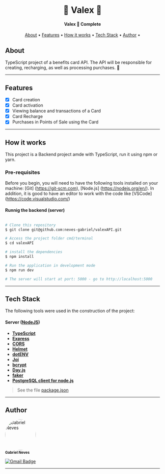 <h1 align="center">
    🍕 Valex 🍕
</h1>

<h4 align="center"> 
  Valex 🚀 Complete
</h4>

<p align="center">
 <a href="#about">About</a> •
 <a href="#features">Features</a> •
 <a href="#how-it-works">How it works</a> • 
 <a href="#tech-stack">Tech Stack</a> • 
 <a href="#author">Author</a> • 
</p>

## About

TypeScript project of a benefits card API. The API will be responsible for creating, recharging, as well as processing purchases. 🍕

---

## Features

- [x] Card creation
- [x] Card activation
- [x] Viewing balance and transactions of a Card
- [x] Card Recharge
- [x] Purchases in Points of Sale using the Card

---

## How it works

This project is a Backend project amde with TypeScript, run it using npm or yarn.

### Pre-requisites

Before you begin, you will need to have the following tools installed on your machine:
[Git] (https://git-scm.com), [Node.js] (https://nodejs.org/en/).
In addition, it is good to have an editor to work with the code like [VSCode] (https://code.visualstudio.com/)

#### Runnig the backend (server)

```bash

# Clone this repository
$ git clone git@github.com:neves-gabriel/valexAPI.git

# Access the project folder cmd/terminal
$ cd valexAPI

# install the dependencies
$ npm install

# Run the application in development mode
$ npm run dev

# The server will start at port: 5000 - go to http://localhost:5000

```

---

## Tech Stack

The following tools were used in the construction of the project:

#### [](https://github.com/neves-gabriel/laBoleria-backend)**Server** ([NodeJS](https://nodejs.org/en/))

- **[TypeScript](https://www.typescriptlang.org/)**
- **[Express](https://expressjs.com/)**
- **[CORS](https://expressjs.com/en/resources/middleware/cors.html)**
- **[Helmet](https://helmetjs.github.io/)**
- **[dotENV](https://github.com/motdotla/dotenv)**
- **[Joi](https://github.com/hapijs/joi)**
- **[bcrypt](https://github.com/kelektiv/node.bcrypt.js)**
- **[Day.js](https://github.com/iamkun/dayjs)**
- **[faker](https://www.npmjs.com/package/faker)**
- **[PostgreSQL client for node.js](https://github.com/brianc/node-postgres)**

> See the file [package.json](https://github.com/neves-gabriel/valexAPI/blob/master/package.json)

---

## Author

<a href="https://www.linkedin.com/in/gabriel-rodrigues-neves/">
 <img style="border-radius: 50%;" src="https://avatars.githubusercontent.com/u/39607960?s=400&u=82b035c6ac7bdf750c568554dd4f6af500688e63&v=4" width="100px;" alt="Gabriel Neves"/>
 <br />
 <sub><b>Gabriel Neves</b></sub></a> <a href="https://www.linkedin.com/in/gabriel-rodrigues-neves/" title="LinkedIn"></a>
 <br />
 
[![Gmail Badge](https://img.shields.io/badge/-gabrielrn.mobres@gmail.com-c14438?style=flat-square&logo=Gmail&logoColor=white&link=mailto:gabrielrn.mobres@gmail.com)](mailto:gabrielrn.mobres@gmail.com)

---
